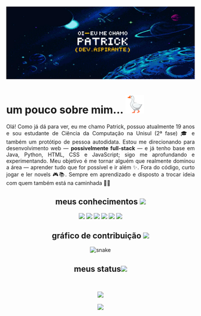 <!-- Bem-vindo ao edit do meu README! Este README foi inspirado em alguns perfis, sendo o principal que eu mais me inspirei foi o de https://github.com/ritik307! -->


<p align="center">
 
</p align="center">
<img src="images/space-banner.png" />

<h1 >um pouco sobre mim... <img src="images/aboutme.gif" width="50"> </h1> 
<p align="justify"> Olá! Como já dá para ver, eu me chamo Patrick, possuo atualmente 19 anos e sou estudante de Ciência da Computação na Unisul (2ª fase) 🎓 e também um protótipo de pessoa autodidata. Estou me direcionando para desenvolvimento web — <b>possivelmente full-stack</b> — e já tenho base em Java, Python, HTML, CSS e JavaScript; sigo me aprofundando e experimentando. Meu objetivo é me tornar alguém que realmente dominou a área — aprender tudo que for possível e ir além ✨. Fora do código, curto jogar e ler novels 🎮📚. Sempre em aprendizado e disposto a trocar ideia com quem também está na caminhada 👨‍💻 </p>

<h2 align="center">meus conhecimentos <img src="https://github.com/ritik307/ritik307/blob/main/images/laptop.gif" width="50"></h2>
<p align="center">
<img src="https://img.shields.io/badge/GitHub-181717?logo=github&logoColor=white&style=flat-square">
<img src="https://img.shields.io/badge/Python-3776AB?logo=python&logoColor=white&style=flat-square">
<img src="https://img.shields.io/badge/HTML5-E34F26?logo=html5&logoColor=white&style=flat-square">
<img src="https://img.shields.io/badge/CSS3-1572B6?logo=css3&logoColor=white&style=flat-square">
<img src="https://img.shields.io/badge/JavaScript-F7DF1E?logo=javascript&logoColor=black&style=flat-square">
<img src="https://img.shields.io/badge/Java-%23ED8B00.svg??style=for-the-badge&logo=openjdk&logoColor=white">
</p>
<p align="center">

<h2 align="center">
  gráfico de contribuição <img src="https://media.giphy.com/media/xUA7aZeLE2e0P7Znz2/giphy.gif" width="50">
</h2>
<p align="center">
  <img src="https://github.com/ritik307/ritik307/raw/output/github-contribution-grid-snake.svg" alt="snake"></center>
</p>

<h2 align="center">
  meus status<img src="https://media.giphy.com/media/VgCDAzcKvsR6OM0uWg/giphy.gif" width="50">
</h2>
 
<br>

<p align = "center">
<img src="https://github-readme-stats.vercel.app/api?username=patrickDjesus&show_icons=true&theme=dark">
</p>

<p align = "center">
 <img  src="https://github-readme-streak-stats.herokuapp.com/?user=patrickDjesus&show_icons=true&locale=en&layout=compact&theme=dark&line_height=0" />
</p> 
